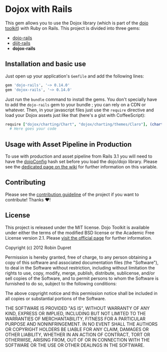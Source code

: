 # Dojox with Rails

This gem allows you to use the Dojox library (which is part of the [dojo toolkit])
with Ruby on Rails. This project is divided into three gems:

* [dojo-rails]
* [dijit-rails]
* **dojox-rails**

## Installation and basic use

Just open up your application's `Gemfile` and add the following lines:

~~~ruby
gem 'dojo-rails', '~> 0.14.0'
gem 'dojox-rails', '~> 0.14.0'
~~~

Just run the `bundle` command to install the gems. You don't specially have to
add the `dojo-rails` gem to your bundle ; you can rely on a CDN or whatever.
Then, in your javascript files just use the `require` directive and load your
Dojox assets just like that (here's a gist with CoffeeScript):

~~~coffeescript
require ["dojox/charting/Chart", "dojox/charting/themes/Claro"], (chart, theme) ->
  # Here goes your code
~~~

## Usage with Asset Pipeline in Production

To use with production and asset pipeline from Rails 3.1 you will need to have
the [dojoConfig] hash set before you load the dojo/dojo library. Please see the
[dedicated page on the wiki][wiki] for further information on this variable.

## Contributing

Please see the [contribution guideline] of the project if you want to contribute!
Thanks :heart:!

## License

This project is released under the MIT license. Dojo Toolkit is available under
either the terms of the modified BSD license or the Academic Free License version
2.1. Please [visit the official page][license] for further information.

Copyright (c) 2012 Robin Dupret

Permission is hereby granted, free of charge, to any person obtaining
a copy of this software and associated documentation files (the "Software"),
to deal in the Software without restriction, including without limitation the
rights to use, copy, modify, merge, publish, distribute, sublicense, and/or
sell copies of the Software, and to permit persons to whom the Software is
furnished to do so, subject to the following conditions:

The above copyright notice and this permission notice shall be included in
all copies or substantial portions of the Software.

THE SOFTWARE IS PROVIDED "AS IS", WITHOUT WARRANTY OF ANY KIND, EXPRESS
OR IMPLIED, INCLUDING BUT NOT LIMITED TO THE WARRANTIES OF MERCHANTABILITY,
FITNESS FOR A PARTICULAR PURPOSE AND NONINFRINGEMENT. IN NO EVENT SHALL
THE AUTHORS OR COPYRIGHT HOLDERS BE LIABLE FOR ANY CLAIM, DAMAGES OR OTHER
LIABILITY, WHETHER IN AN ACTION OF CONTRACT, TORT OR OTHERWISE, ARISING
FROM, OUT OF OR IN CONNECTION WITH THE SOFTWARE OR THE USE OR OTHER
DEALINGS IN THE SOFTWARE.

[dojo toolkit]: http://dojotoolkit.org/
[dojo-rails]: https://github.com/robin850/dojo-rails
[dijit-rails]: https://github.com/robin850/dijit-rails
[dojoConfig]: http://dojotoolkit.org/documentation/tutorials/1.8/dojo_config/
[wiki]: https://github.com/robin850/dojo-rails/wiki/Configuration-with-dojoConfig
[license]: http://dojotoolkit.org/license
[contribution guideline]: https://github.com/robin850/dojo-rails/wiki/Contributing
